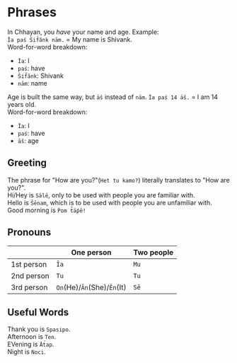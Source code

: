 # Phrases
In Chhayan, you *have* your name and age. Example:  
`Ĭa paś S̀if́ănk nām.` = My name is Shivank.  
Word-for-word breakdown:  
+ `Ĭa`: I
+ `paś`: have
+ `S̀if́ănk`: Shivank
+ `nām`: name

Age is built the same way, but `āŝ` instead of `nām`.
`Ĭa paś 14 āŝ.` = I am 14 years old.  
Word-for-word breakdown:  
+ `Ĭa`: I
+ `paś`: have
+ `āŝ`: age

## Greeting
The phrase for "How are you?"(`Het tu kamo?`) literally translates to "How are you?".  
Hi/Hey is `Sālē`, only to be used with people you are familiar with.  
Hello is `Ŝēnam`, which is to be used with people you are unfamiliar with.  
Good morning is `Ṕom t̂āṕē!`

## Pronouns
| | One person | Two people |
| --- | --- | --- |
| 1st person | `Ĭa` | `Mu` |
| 2nd person | `Tu` | `Tu` |
| 3rd person | `On`(He)/`Ān`(She)/`Ēn`(It) | `Sē` |

## Useful Words
Thank you is `Spasipo`.  
Afternoon is `Ten`.  
EVening is `Āt́ap`.  
Night is `Noci`.

